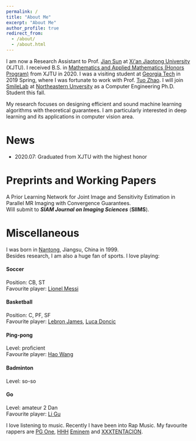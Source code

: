 ```yaml
---
permalink: /
title: "About Me"
excerpt: "About Me"
author_profile: true
redirect_from: 
  - /about/
  - /about.html
---
```

I am now a Research Assistant to Prof. [Jian Sun](http://gr.xjtu.edu.cn/web/jiansun) at [Xi'an Jiaotong University](http://en.xjtu.edu.cn/index.htm) (XJTU). I received  B.S. in [Mathematics and Applied Mathematics (Honors Program)](http://bjb.xjtu.edu.cn/info/1071/2192.htm) from XJTU in 2020. I was a visiting student at [Georgia Tech](https://www.gatech.edu/) in 2019 Spring, where I was fortunate to work with Prof. [Tuo Zhao](https://www2.isye.gatech.edu/~tzhao80/). I will join [SmileLab](https://web.northeastern.edu/smilelab/) at [Northeastern Unversity](https://www.northeastern.edu/) as a Computer Engineering Ph.D. Student this fall.

My research focuses on designing efficient and sound machine learning algorithms with theoretical guarantees. I am particularly interested in deep learning and its applications in computer vision area.

# News
* 2020.07: Graduated from XJTU with the highest honor

# Preprints and Working Papers
A Prior Learning Network for Joint Image and Sensitivity Estimation in Parallel MR Imaging with Convergence Guarantees.    
Will submit to ***SIAM Journal on Imaging Sciences*** (**SIIMS**).

# Miscellaneous
I was born in [Nantong](https://en.wikipedia.org/wiki/Nantong), Jiangsu, China in 1999.  
Besides research, I am also a huge fan of sports. I love playing:
#### Soccer
Position: CB, ST     
Favourite player: [Lionel Messi](https://en.wikipedia.org/wiki/Lionel_Messi)
#### Basketball
Position: C, PF, SF        
Favourite player: [Lebron James](https://en.wikipedia.org/wiki/LeBron_James), [Luca Doncic](https://en.wikipedia.org/wiki/Luka_Don%C4%8Di%C4%87)
#### Ping-pong
Level: proficient      
Favourite player: [Hao Wang](https://en.wikipedia.org/wiki/Wang_Hao_(table_tennis,_born_1983))
#### Badminton
Level: so-so   
#### Go
Level: amateur 2 Dan   
Favourite player: [Li Gu](https://en.wikipedia.org/wiki/Gu_Li_(Go_player))

I love listening to music. Recently I have been into Rap Music. My favourite rappers are [PG One](https://zh.wikipedia.org/wiki/PG_One), [HHH](https://baike.baidu.com/item/%E7%BA%A2%E8%8A%B1%E4%BC%9A/6708707) [Eminem](https://www.eminem.com/) and [XXXTENTACION](https://en.wikipedia.org/wiki/XXXTentacion).





